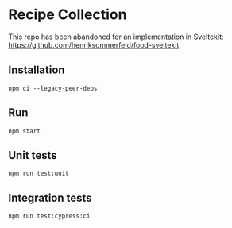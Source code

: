 # Recipe Collection

This repo has been abandoned for an implementation in Sveltekit: https://github.com/henriksommerfeld/food-sveltekit

## Installation

`npm ci --legacy-peer-deps`

## Run

`npm start`

## Unit tests

`npm run test:unit`

## Integration tests

`npm run test:cypress:ci`

[1]: https://www.gatsbyjs.org/
